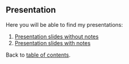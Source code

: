 ## Presentation
Here you will be able to find my presentations:
1. [Presentation slides without notes](Bellabeat_Analysis_Report.pdf)
2. [Presentation slides with notes](Bellabeat_Analysis_Report_with_Notes.pdf)

Back to [table of contents](../README.md#table-of-contents).
